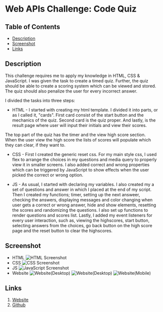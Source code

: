 # Web APIs Challenge: Code Quiz

## Table of Contents

* [Description](#description)
* [Screenshot](#screenshot)
* [Links](#links)

## Description
This challenge requires me to apply my knowledge in HTML, CSS & JavaScript. I was given the task to create a timed quiz. Further, the quiz should be able to create a scoring system which can be viewed and stored. The quiz should also penalize the user for every incorrect answer. 

I divided the tasks into three steps:
* HTML - I started with creating my html template. I divided it into parts, or as I called it, "cards". First card consist of the start button and the mechanics of the quiz. Second card is the quiz proper. And lastly, is the result page where user will input their initials and view their scores. 

The top part of the quiz has the timer and the view high score section. When the user view the high score the lists of scores will populate which they can clear, if they want to.

* CSS - First I created the generic reset css. For my main style css, I used flex to arrange the choices in my questions and media query to properly view it in smaller screens. I also added correct and wrong properties which can be triggered by JavaScript to show effects when the user picked the correct or wrong option.  

* JS - As usual, I started with declaring my variables. I also created my a set of questions and answer in which I placed at the end of my script. Then I created my functions; timer, setting up the next answeer, checking the answers, displaying messages and color changing when user gets a correct or wrong answer, hide and show elements, resetting the scores and randomizing the questions. I also set up functions to render questions and scores list. Lastly, I added my event listeners for every user interaction, such as, viewing the highscores, start button, selecting answers from the choices, go back button on the high score page and the reset button to clear the highscores. 


## Screenshot
- HTML
![HTML Screenshot](./assets/images/html%20screenshot.png)
- CSS
![CSS Screenshot](./assets/images/css%20style%20screenshot.png)
- JS
![JavaScript Screenshot](./assets/images/js%20screenshot.png)
- Website
![Website(Desktop)](./assets/images/Desktop%20Screenshot%20-1.png)
![Website(Desktop)](./assets/images/Desktop%20Screenshot%20-2.png)
![Website(Mobile)](./assets/images/Mobile%20Screenshot.jpeg)

## Links
1. [Website](https://mlcundayag.github.io/quiz-for-dummies/)
2. [Github](https://github.com/mlcundayag/quiz-for-dummies)
